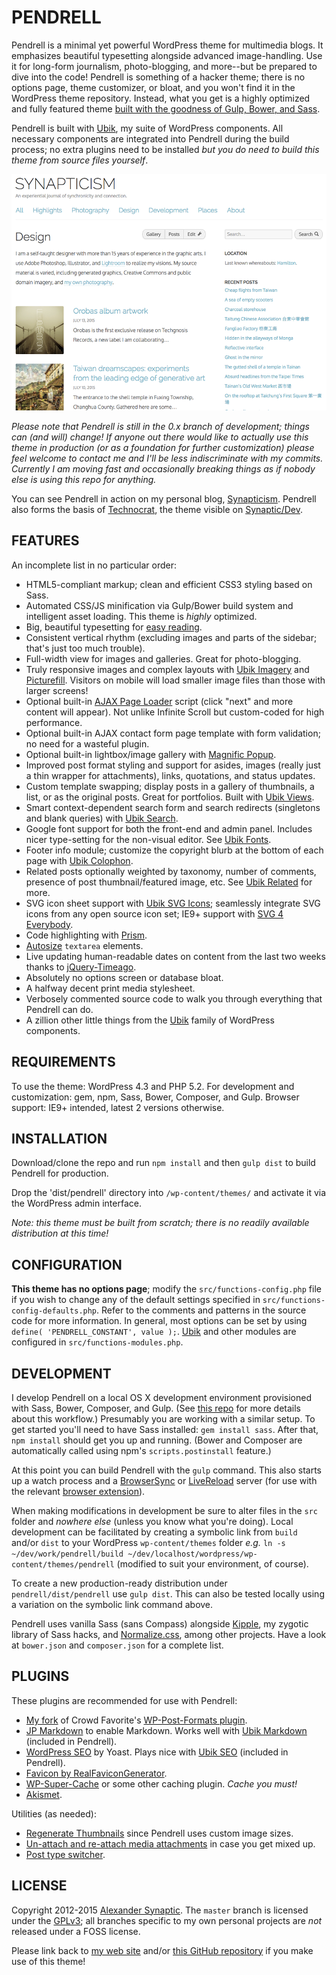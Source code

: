 # PENDRELL

Pendrell is a minimal yet powerful WordPress theme for multimedia blogs. It emphasizes beautiful typesetting alongside advanced image-handling. Use it for long-form journalism, photo-blogging, and more--but be prepared to dive into the code! Pendrell is something of a hacker theme; there is no options page, theme customizer, or bloat, and you won't find it in the WordPress theme repository. Instead, what you get is a highly optimized and fully featured theme [built with the goodness of Gulp, Bower, and Sass](https://github.com/synapticism/wordpress-gulp-bower-sass).

Pendrell is built with [Ubik](https://github.com/synapticism/ubik), my suite of WordPress components. All necessary components are integrated into Pendrell during the build process; no extra plugins need to be installed *but you do need to build this theme from source files yourself*.

![Pendrell example screenshot](/src/screenshot.png "Pendrell example screenshot")

*Please note that Pendrell is still in the 0.x branch of development; things can (and will) change! If anyone out there would like to actually use this theme in production (or as a foundation for further customization) please feel welcome to contact me and I'll be less indiscriminate with my commits. Currently I am moving fast and occasionally breaking things as if nobody else is using this repo for anything.*

You can see Pendrell in action on my personal blog, [Synapticism](http://synapticism.com). Pendrell also forms the basis of [Technocrat](https://github.com/synapticism/technocrat), the theme visible on [Synaptic/Dev](http://synapticism.com/dev).



## FEATURES

An incomplete list in no particular order:

* HTML5-compliant markup; clean and efficient CSS3 styling based on Sass.
* Automated CSS/JS minification via Gulp/Bower build system and intelligent asset loading. This theme is *highly* optimized.
* Big, beautiful typesetting for [easy reading](http://ia.net/blog/100e2r/).
* Consistent vertical rhythm (excluding images and parts of the sidebar; that's just too much trouble).
* Full-width view for images and galleries. Great for photo-blogging.
* Truly responsive images and complex layouts with [Ubik Imagery](https://github.com/synapticism/ubik-imagery) and [Picturefill](https://github.com/scottjehl/picturefill). Visitors on mobile will load smaller image files than those with larger screens!
* Optional built-in [AJAX Page Loader](https://github.com/synapticism/wp-ajax-page-loader) script (click "next" and more content will appear). Not unlike Infinite Scroll but custom-coded for high performance.
* Optional built-in AJAX contact form page template with form validation; no need for a wasteful plugin.
* Optional built-in lightbox/image gallery with [Magnific Popup](http://dimsemenov.com/plugins/magnific-popup/).
* Improved post format styling and support for asides, images (really just a thin wrapper for attachments), links, quotations, and status updates.
* Custom template swapping; display posts in a gallery of thumbnails, a list, or as the original posts. Great for portfolios. Built with [Ubik Views](https://github.com/synapticism/ubik-views).
* Smart context-dependent search form and search redirects (singletons and blank queries) with [Ubik Search](https://github.com/synapticism/ubik-search).
* Google font support for both the front-end and admin panel. Includes nicer type-setting for the non-visual editor. See [Ubik Fonts](https://github.com/synapticism/ubik).
* Footer info module; customize the copyright blurb at the bottom of each page with [Ubik Colophon](https://github.com/synapticism/ubik-colophon).
* Related posts optionally weighted by taxonomy, number of comments, presence of post thumbnail/featured image, etc. See [Ubik Related](https://github.com/synapticism/ubik) for more.
* SVG icon sheet support with [Ubik SVG Icons](https://github.com/synapticism/ubik); seamlessly integrate SVG icons from any open source icon set; IE9+ support with [SVG 4 Everybody](https://github.com/jonathantneal/svg4everybody).
* Code highlighting with [Prism](http://prismjs.com).
* [Autosize](https://github.com/jackmoore/autosize) `textarea` elements.
* Live updating human-readable dates on content from the last two weeks thanks to [jQuery-Timeago](https://github.com/rmm5t/jquery-timeago).
* Absolutely no options screen or database bloat.
* A halfway decent print media stylesheet.
* Verbosely commented source code to walk you through everything that Pendrell can do.
* A zillion other little things from the [Ubik](https://github.com/synapticism/ubik) family of WordPress components.



## REQUIREMENTS

To use the theme: WordPress 4.3 and PHP 5.2. For development and customization: gem, npm, Sass, Bower, Composer, and Gulp. Browser support: IE9+ intended, latest 2 versions otherwise.



## INSTALLATION

Download/clone the repo and run `npm install` and then `gulp dist` to build Pendrell for production.

Drop the 'dist/pendrell' directory into `/wp-content/themes/` and activate it via the WordPress admin interface.

*Note: this theme must be built from scratch; there is no readily available distribution at this time!*



## CONFIGURATION

**This theme has no options page**; modify the `src/functions-config.php` file if you wish to change any of the default settings specified in `src/functions-config-defaults.php`. Refer to the comments and patterns in the source code for more information. In general, most options can be set by using `define( 'PENDRELL_CONSTANT', value );`. [Ubik](https://github.com/synapticism/ubik) and other modules are configured in `src/functions-modules.php`.



## DEVELOPMENT

I develop Pendrell on a local OS X development environment provisioned with Sass, Bower, Composer, and Gulp. (See [this repo](https://github.com/synapticism/wordpress-gulp-bower-sass) for more details about this workflow.) Presumably you are working with a similar setup. To get started you'll need to have Sass installed: `gem install sass`. After that, `npm install` should get you up and running. (Bower and Composer are automatically called using npm's `scripts.postinstall` feature.)

At this point you can build Pendrell with the `gulp` command. This also starts up a watch process and a [BrowserSync](http://www.browsersync.io/) or [LiveReload](http://livereload.com/) server (for use with the relevant [browser extension](http://feedback.livereload.com/knowledgebase/articles/86242-how-do-i-install-and-use-the-browser-extensions-)).

When making modifications in development be sure to alter files in the `src` folder and *nowhere else* (unless you know what you're doing). Local development can be facilitated by creating a symbolic link from `build` and/or `dist` to your WordPress `wp-content/themes` folder *e.g.* `ln -s ~/dev/work/pendrell/build ~/dev/localhost/wordpress/wp-content/themes/pendrell` (modified to suit your environment, of course).

To create a new production-ready distribution under `pendrell/dist/pendrell` use `gulp dist`. This can also be tested locally using a variation on the symbolic link command above.

Pendrell uses vanilla Sass (sans Compass) alongside [Kipple](https://github.com/synapticism/kipple), my zygotic library of Sass hacks, and [Normalize.css](https://necolas.github.io/normalize.css/), among other projects. Have a look at `bower.json` and `composer.json` for a complete list.



## PLUGINS

These plugins are recommended for use with Pendrell:

* [My fork](https://github.com/synapticism/wp-post-formats) of Crowd Favorite's [WP-Post-Formats plugin](https://github.com/crowdfavorite/wp-post-formats).
* [JP Markdown](http://wordpress.org/plugins/jetpack-markdown/) to enable Markdown. Works well with [Ubik Markdown](https://github.com/synapticism/ubik-markdown) (included in Pendrell).
* [WordPress SEO](https://wordpress.org/plugins/wordpress-seo/) by Yoast. Plays nice with [Ubik SEO](https://github.com/synapticism/ubik-seo) (included in Pendrell).
* [Favicon by RealFaviconGenerator](https://wordpress.org/plugins/favicon-by-realfavicongenerator/).
* [WP-Super-Cache](http://ocaoimh.ie/wp-super-cache/) or some other caching plugin. *Cache you must!*
* [Akismet](http://akismet.com/).

Utilities (as needed):

* [Regenerate Thumbnails](http://wordpress.org/extend/plugins/regenerate-thumbnails/) since Pendrell uses custom image sizes.
* [Un-attach and re-attach media attachments](http://wordpress.org/plugins/unattach-and-re-attach-attachments/) in case you get mixed up.
* [Post type switcher](http://wordpress.org/extend/post-type-switcher/).



## LICENSE

Copyright 2012-2015 [Alexander Synaptic](http://alexandersynaptic.com). The `master` branch is licensed under the [GPLv3](http://www.gnu.org/licenses/gpl.txt); all branches specific to my own personal projects are *not* released under a FOSS license.

Please link back to [my web site](http://synapticism.com) and/or [this GitHub repository](https://github.com/synapticism/pendrell) if you make use of this theme!
